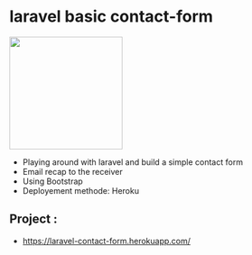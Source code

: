 # laravel basic contact-form

<img height="200px" src="https://media.giphy.com/labs/images/laravel-wrapper.gif"/>

- Playing around with laravel and build a simple contact form
- Email recap to the receiver
- Using Bootstrap 
- Deployement methode: Heroku

## Project :

- https://laravel-contact-form.herokuapp.com/

